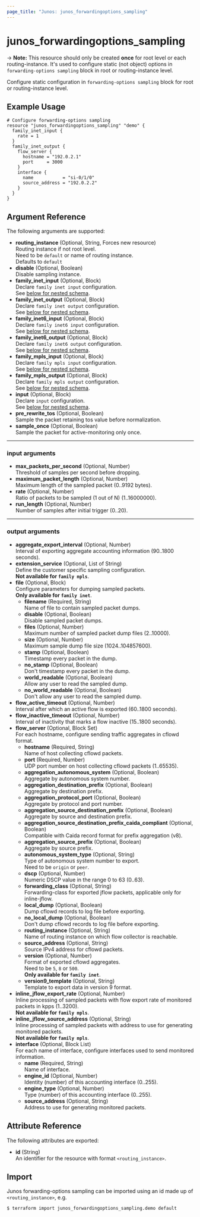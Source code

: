 ```yaml
---
page_title: "Junos: junos_forwardingoptions_sampling"
---
```


# junos_forwardingoptions_sampling

-> **Note:** This resource should only be created **once** for root level or each routing-instance.
It's used to configure static (not object) options in `forwarding-options sampling` block in root or
routing-instance level.

Configure static configuration in `forwarding-options sampling` block for root or
routing-instance level.

## Example Usage

```hcl
# Configure forwarding-options sampling
resource "junos_forwardingoptions_sampling" "demo" {
  family_inet_input {
    rate = 1
  }
  family_inet_output {
    flow_server {
      hostname = "192.0.2.1"
      port     = 3000
    }
    interface {
      name           = "si-0/1/0"
      source_address = "192.0.2.2"
    }
  }
}
```

## Argument Reference

The following arguments are supported:

- **routing_instance** (Optional, String, Forces new resource)  
  Routing instance if not root level.  
  Need to be `default` or name of routing instance.  
  Defaults to `default`
- **disable** (Optional, Boolean)  
  Disable sampling instance.
- **family_inet_input** (Optional, Block)  
  Declare `family inet input` configuration.  
  See [below for nested schema](#input-arguments).
- **family_inet_output** (Optional, Block)  
  Declare `family inet output` configuration.  
  See [below for nested schema](#output-arguments).
- **family_inet6_input** (Optional, Block)  
  Declare `family inet6 input` configuration.  
  See [below for nested schema](#input-arguments).
- **family_inet6_output** (Optional, Block)  
  Declare `family inet6 output` configuration.  
  See [below for nested schema](#output-arguments).
- **family_mpls_input** (Optional, Block)  
  Declare `family mpls input` configuration.  
  See [below for nested schema](#input-arguments).
- **family_mpls_output** (Optional, Block)  
  Declare `family mpls output` configuration.  
  See [below for nested schema](#output-arguments).
- **input** (Optional, Block)  
  Declare `input` configuration.  
  See [below for nested schema](#input-arguments).
- **pre_rewrite_tos** (Optional, Boolean)  
  Sample the packet retaining tos value before normalization.
- **sample_once** (Optional, Boolean)  
  Sample the packet for active-monitoring only once.

---

### input arguments

- **max_packets_per_second** (Optional, Number)  
  Threshold of samples per second before dropping.
- **maximum_packet_length** (Optional, Number)  
  Maximum length of the sampled packet (0..9192 bytes).
- **rate** (Optional, Number)  
  Ratio of packets to be sampled (1 out of N) (1..16000000).
- **run_length** (Optional, Number)  
  Number of samples after initial trigger (0..20).

---

### output arguments

- **aggregate_export_interval** (Optional, Number)  
  Interval of exporting aggregate accounting information (90..1800 seconds).
- **extension_service** (Optional, List of String)  
  Define the customer specific sampling configuration.  
  **Not available for `family mpls`**.
- **file** (Optional, Block)  
  Configure parameters for dumping sampled packets.  
  **Only available for `family inet`**.
  - **filename** (Required, String)  
    Name of file to contain sampled packet dumps.
  - **disable** (Optional, Boolean)  
    Disable sampled packet dumps.
  - **files** (Optional, Number)  
    Maximum number of sampled packet dump files (2..10000).
  - **size** (Optional, Number)  
    Maximum sample dump file size (1024..104857600).
  - **stamp** (Optional, Boolean)  
    Timestamp every packet in the dump.
  - **no_stamp** (Optional, Boolean)  
    Don't timestamp every packet in the dump.
  - **world_readable** (Optional, Boolean)  
    Allow any user to read the sampled dump.
  - **no_world_readable** (Optional, Boolean)  
    Don't allow any user to read the sampled dump.
- **flow_active_timeout** (Optional, Number)  
  Interval after which an active flow is exported (60..1800 seconds).
- **flow_inactive_timeout** (Optional, Number)  
  Interval of inactivity that marks a flow inactive (15..1800 seconds).
- **flow_server** (Optional, Block Set)  
  For each hostname, configure sending traffic aggregates in cflowd format.
  - **hostname** (Required, String)  
    Name of host collecting cflowd packets.
  - **port** (Required, Number)  
    UDP port number on host collecting cflowd packets (1..65535).
  - **aggregation_autonomous_system** (Optional, Boolean)  
    Aggregate by autonomous system number.
  - **aggregation_destination_prefix** (Optional, Boolean)  
    Aggregate by destination prefix.
  - **aggregation_protocol_port** (Optional, Boolean)  
    Aggregate by protocol and port number.
  - **aggregation_source_destination_prefix** (Optional, Boolean)  
    Aggregate by source and destination prefix.
  - **aggregation_source_destination_prefix_caida_compliant** (Optional, Boolean)  
    Compatible with Caida record format for prefix aggregation (v8).
  - **aggregation_source_prefix** (Optional, Boolean)  
    Aggregate by source prefix.
  - **autonomous_system_type** (Optional, String)  
    Type of autonomous system number to export.  
    Need to be `origin` or `peer`.
  - **dscp** (Optional, Number)  
    Numeric DSCP value in the range 0 to 63 (0..63).
  - **forwarding_class** (Optional, String)  
    Forwarding-class for exported jflow packets, applicable only for inline-jflow.
  - **local_dump** (Optional, Boolean)  
    Dump cflowd records to log file before exporting.
  - **no_local_dump** (Optional, Boolean)  
    Don't dump cflowd records to log file before exporting.
  - **routing_instance** (Optional, String)  
    Name of routing instance on which flow collector is reachable.
  - **source_address** (Optional, String)  
    Source IPv4 address for cflowd packets.
  - **version** (Optional, Number)  
    Format of exported cflowd aggregates.  
    Need to be `5`, `8` or `500`.  
    **Only available for `family inet`**.
  - **version9_template** (Optional, String)  
    Template to export data in version 9 format.
- **inline_jflow_export_rate** (Optional, Number)  
  Inline processing of sampled packets with
  flow export rate of monitored packets in kpps (1..3200).  
  **Not available for `family mpls`**.
- **inline_jflow_source_address** (Optional, String)  
  Inline processing of sampled packets with address to use for generating monitored packets.  
  **Not available for `family mpls`**.
- **interface** (Optional, Block List)  
  For each name of interface, configure interfaces used to send monitored information.
  - **name** (Required, String)  
    Name of interface.
  - **engine_id** (Optional, Number)  
    Identity (number) of this accounting interface (0..255).
  - **engine_type** (Optional, Number)  
    Type (number) of this accounting interface (0..255).
  - **source_address** (Optional, String)  
    Address to use for generating monitored packets.

## Attribute Reference

The following attributes are exported:

- **id** (String)  
  An identifier for the resource with format `<routing_instance>`.

## Import

Junos forwarding-options sampling can be imported using an id made up of
`<routing_instance>`, e.g.

```shell
$ terraform import junos_forwardingoptions_sampling.demo default
```

